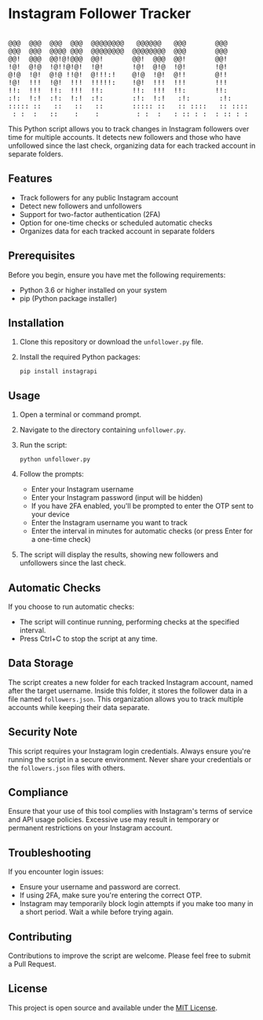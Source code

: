 # Instagram Follower Tracker
<pre>                                                                                                         
@@@  @@@  @@@  @@@  @@@@@@@@   @@@@@@   @@@       @@@        @@@@@@   @@@  @@@  @@@  @@@@@@@@  @@@@@@@   
@@@  @@@  @@@@ @@@  @@@@@@@@  @@@@@@@@  @@@       @@@       @@@@@@@@  @@@  @@@  @@@  @@@@@@@@  @@@@@@@@  
@@!  @@@  @@!@!@@@  @@!       @@!  @@@  @@!       @@!       @@!  @@@  @@!  @@!  @@!  @@!       @@!  @@@  
!@!  @!@  !@!!@!@!  !@!       !@!  @!@  !@!       !@!       !@!  @!@  !@!  !@!  !@!  !@!       !@!  @!@  
@!@  !@!  @!@ !!@!  @!!!:!    @!@  !@!  @!!       @!!       @!@  !@!  @!!  !!@  @!@  @!!!:!    @!@!!@!   
!@!  !!!  !@!  !!!  !!!!!:    !@!  !!!  !!!       !!!       !@!  !!!  !@!  !!!  !@!  !!!!!:    !!@!@!    
!!:  !!!  !!:  !!!  !!:       !!:  !!!  !!:       !!:       !!:  !!!  !!:  !!:  !!:  !!:       !!: :!!   
:!:  !:!  :!:  !:!  :!:       :!:  !:!   :!:       :!:      :!:  !:!  :!:  :!:  :!:  :!:       :!:  !:!  
::::: ::   ::   ::   ::       ::::: ::   :: ::::   :: ::::  ::::: ::   :::: :: :::    :: ::::  ::   :::  
 : :  :   ::    :    :         : :  :   : :: : :  : :: : :   : :  :     :: :  : :    : :: ::    :   : :  </pre>
                                                                                                         
This Python script allows you to track changes in Instagram followers over time for multiple accounts. It detects new followers and those who have unfollowed since the last check, organizing data for each tracked account in separate folders.

## Features

- Track followers for any public Instagram account
- Detect new followers and unfollowers
- Support for two-factor authentication (2FA)
- Option for one-time checks or scheduled automatic checks
- Organizes data for each tracked account in separate folders

## Prerequisites

Before you begin, ensure you have met the following requirements:

- Python 3.6 or higher installed on your system
- pip (Python package installer)

## Installation

1. Clone this repository or download the `unfollower.py` file.

2. Install the required Python packages:

   ```
   pip install instagrapi
   ```

## Usage

1. Open a terminal or command prompt.

2. Navigate to the directory containing `unfollower.py`.

3. Run the script:

   ```
   python unfollower.py
   ```

4. Follow the prompts:
   - Enter your Instagram username
   - Enter your Instagram password (input will be hidden)
   - If you have 2FA enabled, you'll be prompted to enter the OTP sent to your device
   - Enter the Instagram username you want to track
   - Enter the interval in minutes for automatic checks (or press Enter for a one-time check)

5. The script will display the results, showing new followers and unfollowers since the last check.

## Automatic Checks

If you choose to run automatic checks:

- The script will continue running, performing checks at the specified interval.
- Press Ctrl+C to stop the script at any time.

## Data Storage

The script creates a new folder for each tracked Instagram account, named after the target username. Inside this folder, it stores the follower data in a file named `followers.json`. This organization allows you to track multiple accounts while keeping their data separate.

## Security Note

This script requires your Instagram login credentials. Always ensure you're running the script in a secure environment. Never share your credentials or the `followers.json` files with others.

## Compliance

Ensure that your use of this tool complies with Instagram's terms of service and API usage policies. Excessive use may result in temporary or permanent restrictions on your Instagram account.

## Troubleshooting

If you encounter login issues:

- Ensure your username and password are correct.
- If using 2FA, make sure you're entering the correct OTP.
- Instagram may temporarily block login attempts if you make too many in a short period. Wait a while before trying again.

## Contributing

Contributions to improve the script are welcome. Please feel free to submit a Pull Request.

## License

This project is open source and available under the [MIT License](https://opensource.org/licenses/MIT).